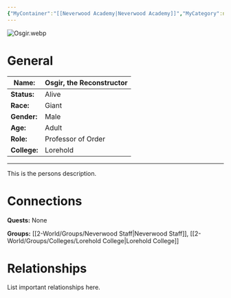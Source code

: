 ```yaml
---
{"MyContainer":"[[Neverwood Academy|Neverwood Academy]]","MyCategory":null,"image":"Osgir.webp","tags":["Category/People"],"obsidianUIMode":"preview","aliases":null,"NoteStatus":"❓","char_status":"Alive","char_race":"Giant","char_gender":"Male","char_role":"Professor of Order","char_college":"Lorehold","char_items":null,"char_age":"Adult","parents":null,"children":null,"enemies":null,"allies":null,"siblings":null,"partner":null,"Connected_Quests":[],"Connected_Groups":["[[2-World/Groups/Neverwood Staff.md|Neverwood Staff]]","[[Lorehold College|Lorehold College]]"],"dg-publish":true,"dg-path":"World/People/Staff/Osgir, the Reconstructor.md","permalink":"/world/people/staff/osgir-the-reconstructor/","dgPassFrontmatter":true,"updated":"2025-10-03T16:11:52.000+01:00"}
---
```



![Osgir.webp](/img/user/z_Assets/character_art/NPCs/Staff/Osgir.webp)
# General


| Name:        | Osgir, the Reconstructor |
| ------------ | ------------------------ |
| **Status:**  | Alive                    |
| **Race:**    | Giant                    |
| **Gender:**  | Male                     |
| **Age:**     | Adult                    |
| **Role:**    | Professor of Order       |
| **College:** | Lorehold                 |


---

This is the persons description. 


# Connections


**Quests:** None 

**Groups:** [[2-World/Groups/Neverwood Staff\|Neverwood Staff]], [[2-World/Groups/Colleges/Lorehold College\|Lorehold College]]


# Relationships

List important relationships here. 




